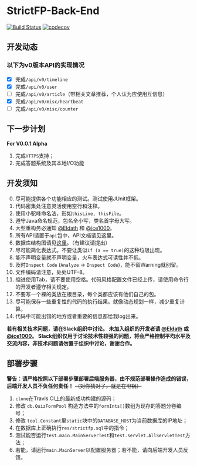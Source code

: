 # StrictFP-Back-End
[![Build Status](https://travis-ci.org/ProgramLeague/strictfp-back-end.svg?branch=master)](https://travis-ci.org/ProgramLeague/strictfp-back-end)  [![codecov](https://codecov.io/gh/ProgramLeague/strictfp-back-end/branch/master/graph/badge.svg)](https://codecov.io/gh/ProgramLeague/strictfp-back-end)
## 开发动态

### 以下为v0版本API的实现情况

- [X] 完成``/api/v0/timeline``
- [X] 完成``/api/v0/user``
- [ ] 完成``/api/v0/article``（带相关文章推荐，个人认为应使用互信息）
- [X] 完成``/api/v0/misc/heartbeat``
- [ ] 完成``/api/v0/misc/counter``

## 下一步计划

**For V0.0.1 Alpha**

1. 完成``HTTPS``支持；
2. 完成答题系统及其本地I/O功能

## 开发须知

0. 尽可能提供各个功能相应的测试。测试使用JUnit框架。
1. 代码密集处注意灵活使用空行和注释。
2. 使用小驼峰命名法，形如``thisLine, thisFile``。
3. 遵守Java命名规范，包名全小写，类名首字母大写。
4. 大型重构务必通知 [@Eldath](https://github.com/Ray-Eldath) 和 [@ice1000](https://github.com/ice1000)。
5. 所有API请置于``api``包中，API文档请见这里。
6. 数据库结构图请见[这里](https://github.com/ProgramLeague/strictfp-back-end/blob/master/database.md)。（有建议请提出）
7. 尽可能简化表达式。不要让类似``if (a == true)``的这种垃圾出现。
8. 能不声明变量就不声明变量，火车表达式可读性并不低。
9. 及时``Inspect Code`` (``Analyze`` -\> ``Inspect Code``)，能不留Warning就别留。
10. 文件编码请注意，处处UTF-8。
11. 缩进使用Tab，请不要使用空格。代码风格配置文件已经上传，请使用命令行的开发者遵守相关规定。
12. 不要写一个裸的类放在根目录，每个类都应该有他们自己的包。
13. 尽可能保存一些重复性的代码的执行结果。就像动态规划一样，减少重复计算。
14. 代码中可能出错的地方或者重要的信息都给我log出来。

**若有相关技术问题，请在Slack组织中讨论。
未加入组织的开发者请 [@Eldath](https://github.com/Ray-Eldath) 或 [@ice1000](https://github.com/ice1000)。
Slack组织仅用于讨论技术性较强的问题，将会严格控制平均水平及交流内容，非技术问题请勿置于组织中讨论，谢谢合作。**

## 部署步骤

**警告：请严格按照以下部署步骤部署后端服务器，由不规范部署操作造成的错误，后端开发人员不负任何责任！** ~~（对你猜对了，就是在甩锅）~~

1. ``clone``在Travis CI上的最新成功构建的源码；
2. 修改 ``db.QuizFormPool`` 构造方法中的``formInts[]``数组为现存的答题分卷编号；
3. 修改 ``tool.Constant``里``static``块中的``DATABASE_HOST``为当前数据库的IP地址；  
4. 在数据库上正确执行``res/strictfp.sql``中的指令；
5. 测试能否运行``test.main.MainServerTest``和``test.servlet.AllServletTest``方法；
6. 若能，请运行``main.MainServer``以配置服务器；若不能，请向后端开发人员反馈。